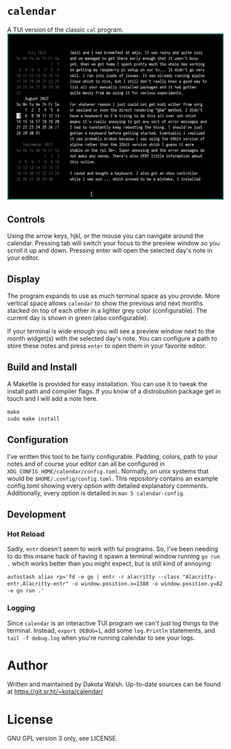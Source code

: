 # `calendar`

A TUI version of the classic `cal` program.
![calendar screenshot](calendar.png)

## Controls
Using the arrow keys, hjkl, or the mouse you can navigate around the calendar.
Pressing tab will switch your focus to the preview window so you scroll it up
and down. Pressing enter will open the selected day's note in your editor.

## Display
The program expands to use as much terminal space as you provide. More vertical
space allows `calendar` to show the previous and next months stacked on top of
each other in a lighter grey color (configurable). The current day is shown in
green (also configurable).

If your terminal is wide enough you will see a preview window next to the month
widget(s) with the selected day's note. You can configure a path to store these
notes and press `enter` to open them in your favorite editor.

## Build and Install
A Makefile is provided for easy installation. You can use it to tweak the
install path and compiler flags. If you know of a distrobution package get in
touch and I will add a note here.
```
make
sudo make install
```

## Configuration
I've written this tool to be fairly configurable. Padding, colors, path to your
notes and of course your editor can all be configured in
`XDG_CONFIG_HOME/calendar/config.toml`. Normally, on unix systems that would be
`$HOME/.config/config.toml`. This repository contains an example config.toml
showing every option with detailed explanatory comments. Additionally, every
option is detailed in `man 5 calendar-config`.

## Development
### Hot Reload
Sadly, `entr` doesn't seem to work with tui programs. So, I've been needing to
do this insane hack of having it spawn a terminal window running `go run .`
which works better than you might expect, but is still kind of annoying:
```
autostash alias rp='fd -e go | entr -r alacritty --class "Alacritty-entr,Alacritty-entr" -o window.position.x=1380 -o window.position.y=82 -e go run .'
```

### Logging
Since `calendar` is an interactive TUI program we can't just log things to the
terminal. Instead, `export DEBUG=1`, add some `log.Println` statements, and
`tail -f debug.log` when you're running calendar to see your logs.

# Author
Written and maintained by Dakota Walsh.
Up-to-date sources can be found at https://git.sr.ht/~kota/calendar/

# License
GNU GPL version 3 only, see LICENSE.
